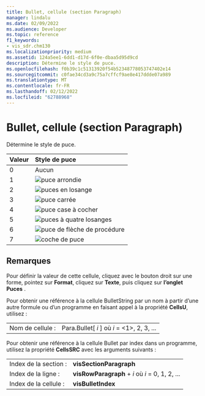 ```yaml
---
title: Bullet, cellule (section Paragraph)
manager: lindalu
ms.date: 02/09/2022
ms.audience: Developer
ms.topic: reference
f1_keywords:
- vis_sdr.chm130
ms.localizationpriority: medium
ms.assetid: 124a5ee1-6dd1-d17d-6f0e-dbaa5d95d9cd
description: Détermine le style de puce.
ms.openlocfilehash: f0b39c1c51313920f54b52348778053747402e14
ms.sourcegitcommit: c0fae34cd3a9c75a7cffcf9ae8e417ddde07a989
ms.translationtype: MT
ms.contentlocale: fr-FR
ms.lasthandoff: 02/12/2022
ms.locfileid: "62788968"
---
```

# <a name="bullet-cell-paragraph-section"></a>Bullet, cellule (section Paragraph)

Détermine le style de puce.
  
|**Valeur**|**Style de puce**|
|:-----|:-----|
|0   |Aucun |
|1   |![puce arrondie](media/IC_Bullet1_ZA07645847.gif) |
|2   |![puces en losange](media/IC_Bullet2_ZA07645848.gif) |
|3   |![puce carrée](media/IC_Bullet3_ZA07645849.gif) |
|4   |![puce case à cocher](media/IC_Bullet4_ZA07645851.gif) |
|5   |![puces à quatre losanges](media/IC_Bullet5_ZA07645852.gif) |
|6    |![puce de flèche de procédure](media/IC_Bullet6_ZA07645853.gif) |
|7    |![coche de puce](media/IC_Bullet7_ZA07645854.gif) |

 
## <a name="remarks"></a>Remarques

Pour définir la valeur de cette cellule, cliquez avec le bouton droit sur une forme, pointez sur **Format**, cliquez sur **Texte**, puis cliquez sur **l’onglet Puces** . 
  
Pour obtenir une référence à la cellule BulletString par un nom à partir d’une autre formule ou d’un programme en faisant appel à la propriété **CellsU**, utilisez : 
  
|||
|:-----|:-----|
|Nom de cellule : |Para.Bullet[ *i*  ] où *i*  = <1>, 2, 3, ... |

Pour obtenir une référence à la cellule Bullet par index dans un programme, utilisez la propriété **CellsSRC** avec les arguments suivants : 

|||
|:-----|:-----|
|Index de la section : |**visSectionParagraph** |
|Index de la ligne :  |**visRowParagraph** +   *i* où *i* = 0, 1, 2, ... |
|Index de la cellule : |**visBulletIndex** |
